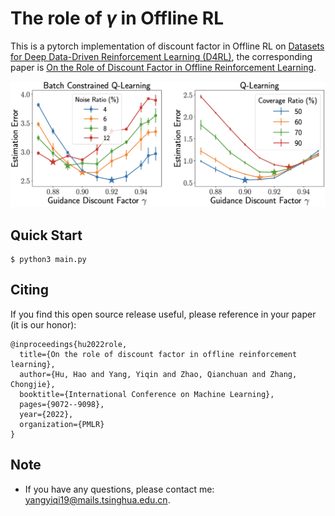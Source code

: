 # The role of $\gamma$ in Offline RL

This is a pytorch implementation of discount factor in Offline RL on [Datasets for Deep Data-Driven Reinforcement Learning (D4RL)](https://github.com/rail-berkeley/d4rl), the corresponding paper is [On the Role of Discount Factor in Offline Reinforcement Learning](https://proceedings.mlr.press/v162/hu22d.html).

![ICQ-Framwork](figure.png)

## Quick Start
```shell
$ python3 main.py
```

## Citing
If you find this open source release useful, please reference in your paper (it is our honor):
```
@inproceedings{hu2022role,
  title={On the role of discount factor in offline reinforcement learning},
  author={Hu, Hao and Yang, Yiqin and Zhao, Qianchuan and Zhang, Chongjie},
  booktitle={International Conference on Machine Learning},
  pages={9072--9098},
  year={2022},
  organization={PMLR}
}
```

## Note
+ If you have any questions, please contact me: yangyiqi19@mails.tsinghua.edu.cn. 

